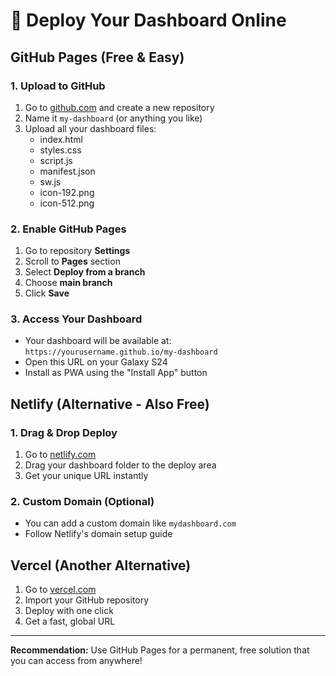 # 🚀 Deploy Your Dashboard Online

## GitHub Pages (Free & Easy)

### 1. Upload to GitHub
1. Go to [github.com](https://github.com) and create a new repository
2. Name it `my-dashboard` (or anything you like)
3. Upload all your dashboard files:
   - index.html
   - styles.css
   - script.js
   - manifest.json
   - sw.js
   - icon-192.png
   - icon-512.png

### 2. Enable GitHub Pages
1. Go to repository **Settings**
2. Scroll to **Pages** section
3. Select **Deploy from a branch**
4. Choose **main branch**
5. Click **Save**

### 3. Access Your Dashboard
- Your dashboard will be available at: `https://yourusername.github.io/my-dashboard`
- Open this URL on your Galaxy S24
- Install as PWA using the "Install App" button

## Netlify (Alternative - Also Free)

### 1. Drag & Drop Deploy
1. Go to [netlify.com](https://netlify.com)
2. Drag your dashboard folder to the deploy area
3. Get your unique URL instantly

### 2. Custom Domain (Optional)
- You can add a custom domain like `mydashboard.com`
- Follow Netlify's domain setup guide

## Vercel (Another Alternative)

1. Go to [vercel.com](https://vercel.com)
2. Import your GitHub repository
3. Deploy with one click
4. Get a fast, global URL

---

**Recommendation:** Use GitHub Pages for a permanent, free solution that you can access from anywhere!